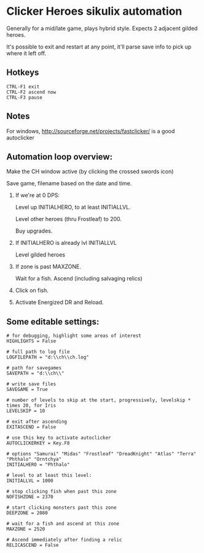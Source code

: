 # Clicker Heroes sikulix automation

Generally for a mid/late game, plays hybrid style. Expects 2 adjacent gilded heroes.

It's possible to exit and restart at any point, it'll parse save info to pick up where it left off.

## Hotkeys

    CTRL-F1 exit
    CTRL-F2 ascend now
    CTRL-F3 pause

## Notes

For windows, http://sourceforge.net/projects/fastclicker/ is a good autoclicker

## Automation loop overview:

Make the CH window active (by clicking the crossed swords icon)

Save game, filename based on the date and time.

1. If we're at 0 DPS:

    Level up INITIALHERO, to at least INITIALLVL.

    Level other heroes (thru Frostleaf) to 200.

    Buy upgrades.

2. If INITIALHERO is already lvl INITIALLVL

    Level gilded heroes

3. If zone is past MAXZONE.

    Wait for a fish. Ascend (including salvaging relics)

4. Click on fish.

5. Activate Energized DR and Reload.

## Some editable settings:

    # for debugging, highlight some areas of interest
    HIGHLIGHTS = False

    # full path to log file
    LOGFILEPATH = "d:\\ch\\ch.log"

    # path for savegames
    SAVEPATH = "d:\\ch\\"

    # write save files
    SAVEGAME = True

    # number of levels to skip at the start, progressively, levelskip * times 20, for Iris
    LEVELSKIP = 10

    # exit after ascending
    EXITASCEND = False

    # use this key to activate autoclicker
    AUTOCLICKERKEY = Key.F8

    # options "Samurai" "Midas" "Frostleaf" "DreadKnight" "Atlas" "Terra" "Phthalo" "Orntchya"
    INITIALHERO = "Phthalo"

    # level to at least this level:
    INITIALLVL = 1000

    # stop clicking fish when past this zone
    NOFISHZONE = 2370

    # start clicking monsters past this zone
    DEEPZONE = 2080

    # wait for a fish and ascend at this zone
    MAXZONE = 2520

    # Ascend immediately after finding a relic
    RELICASCEND = False
